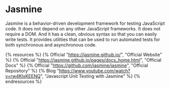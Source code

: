 # Jasmine

Jasmine is a behavior-driven development framework for testing JavaScript code. It does not depend on any other JavaScript frameworks. It does not require a DOM. And it has a clean, obvious syntax so that you can easily write tests. It provides utilities that can be used to run automated tests for both synchronous and asynchronous code.

{% resources %}
  {% Official "https://jasmine.github.io/", "Official Website" %}
  {% Official "https://jasmine.github.io/pages/docs_home.html", "Official Docs" %}
  {% Official "https://github.com/jasmine/jasmine", "Official Repository" %}
  {% Blog "https://www.youtube.com/watch?v=rw4KlxKEENQ", "Javascript Unit Testing with Jasmine" %}
{% endresources %}
